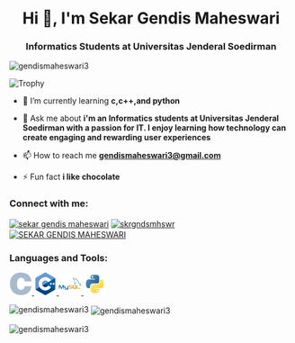 <h1 align="center">Hi 👋, I'm Sekar Gendis Maheswari</h1>
<h3 align="center">Informatics Students at Universitas Jenderal Soedirman</h3>

<p align="left"> <img src="https://komarev.com/ghpvc/?username=gendismaheswari3&label=Profile%20views&color=0e75b6&style=flat" alt="gendismaheswari3" /> </p>

![Trophy](https://github-profile-trophy.vercel.app/?username=gendismaheswari3&theme=flat&column=7)

- 🌱 I’m currently learning **c,c++,and python**

- 💬 Ask me about **i'm an Informatics students at Universitas Jenderal Soedirman with a passion for IT. I enjoy learning how technology can create engaging and rewarding user experiences**

- 📫 How to reach me **gendismaheswari3@gmail.com**

- ⚡ Fun fact **i like chocolate**

<h3 align="left">Connect with me:</h3>
<p align="left">
<a href="https://linkedin.com/in/sekar gendis maheswari" target="blank"><img align="center" src="https://raw.githubusercontent.com/rahuldkjain/github-profile-readme-generator/master/src/images/icons/Social/linked-in-alt.svg" alt="sekar gendis maheswari" height="30" width="40" /></a>
<a href="https://instagram.com/skrgndsmhswr" target="blank"><img align="center" src="https://raw.githubusercontent.com/rahuldkjain/github-profile-readme-generator/master/src/images/icons/Social/instagram.svg" alt="skrgndsmhswr" height="30" width="40" /></a>
<a href="https://discord.gg/SEKAR GENDIS MAHESWARI" target="blank"><img align="center" src="https://raw.githubusercontent.com/rahuldkjain/github-profile-readme-generator/master/src/images/icons/Social/discord.svg" alt="SEKAR GENDIS MAHESWARI" height="30" width="40" /></a>
</p>

<h3 align="left">Languages and Tools:</h3>
<p align="left"> <a href="https://www.cprogramming.com/" target="_blank" rel="noreferrer"> <img src="https://raw.githubusercontent.com/devicons/devicon/master/icons/c/c-original.svg" alt="c" width="40" height="40"/> </a> <a href="https://www.w3schools.com/cpp/" target="_blank" rel="noreferrer"> <img src="https://raw.githubusercontent.com/devicons/devicon/master/icons/cplusplus/cplusplus-original.svg" alt="cplusplus" width="40" height="40"/> </a> <a href="https://www.mysql.com/" target="_blank" rel="noreferrer"> <img src="https://raw.githubusercontent.com/devicons/devicon/master/icons/mysql/mysql-original-wordmark.svg" alt="mysql" width="40" height="40"/> </a> <a href="https://www.python.org" target="_blank" rel="noreferrer"> <img src="https://raw.githubusercontent.com/devicons/devicon/master/icons/python/python-original.svg" alt="python" width="40" height="40"/> </a> </p>

<p><img align="left" src="https://github-readme-stats.vercel.app/api/top-langs?username=gendismaheswari3&show_icons=true&locale=en&layout=compact" alt="gendismaheswari3" /></p>

<p>&nbsp;<img align="center" src="https://github-readme-stats.vercel.app/api?username=gendismaheswari3&show_icons=true&locale=en" alt="gendismaheswari3" /></p>

<p><img align="center" src="https://github-readme-streak-stats.herokuapp.com/?user=gendismaheswari3&" alt="gendismaheswari3" /></p>
